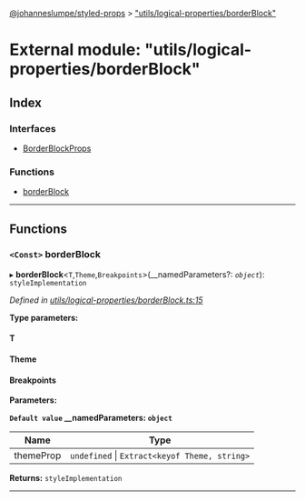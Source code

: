 [@johanneslumpe/styled-props](../README.md) > ["utils/logical-properties/borderBlock"](../modules/_utils_logical_properties_borderblock_.md)

# External module: "utils/logical-properties/borderBlock"

## Index

### Interfaces

* [BorderBlockProps](../interfaces/_utils_logical_properties_borderblock_.borderblockprops.md)

### Functions

* [borderBlock](_utils_logical_properties_borderblock_.md#borderblock)

---

## Functions

<a id="borderblock"></a>

### `<Const>` borderBlock

▸ **borderBlock**<`T`,`Theme`,`Breakpoints`>(__namedParameters?: *`object`*): `styleImplementation`

*Defined in [utils/logical-properties/borderBlock.ts:15](https://github.com/johanneslumpe/styled-props/blob/8e709f1/src/utils/logical-properties/borderBlock.ts#L15)*

**Type parameters:**

#### T 
#### Theme 
#### Breakpoints 
**Parameters:**

**`Default value` __namedParameters: `object`**

| Name | Type |
| ------ | ------ |
| themeProp | `undefined` \| `Extract<keyof Theme, string>` |

**Returns:** `styleImplementation`

___

